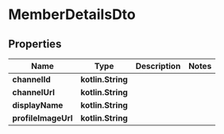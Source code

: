 
# MemberDetailsDto

## Properties
Name | Type | Description | Notes
------------ | ------------- | ------------- | -------------
**channelId** | **kotlin.String** |  | 
**channelUrl** | **kotlin.String** |  | 
**displayName** | **kotlin.String** |  | 
**profileImageUrl** | **kotlin.String** |  | 



